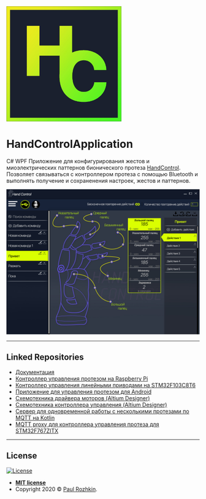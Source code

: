 <a href="#">
    <img src="https://raw.githubusercontent.com/paulrozhkin/handcontrol-documentation/master/img/logo.jpg" title="HandControl" alt="HandControl" width="300">
</a>

# HandControlApplication
C# WPF Приложение для конфигурирования жестов и миоэлектрических паттернов бионического протеза [HandControl](https://github.com/paulrozhkin/arm_prosthesis_raspberry). 
Позволяет связываться с контроллером протеза с помощью Bluetooth и выполнять получение и сохраненения настроек, жестов и паттернов.

<a href="#">
    <img src="https://raw.githubusercontent.com/paulrozhkin/HandControlApplication/master/img/main window.jpg" title="HandControl" alt="HandControl" width="800">
</a>

---

## Linked Repositories
- [Документация](https://github.com/paulrozhkin/handcontrol-documentation)
- [Контроллер управления протезом на Raspberry Pi](https://github.com/paulrozhkin/arm_prosthesis_raspberry)
- [Контроллер управления линейными приводами на STM32F103C8T6](https://github.com/paulrozhkin/handcontrol-motor-controller)
- [Приложение для управления протезом для Android](https://github.com/ForsaiR/HandControlAndroidAplication)
- [Схемотехника драйвера моторов (Altium Designer)](https://github.com/paulrozhkin/DCDriverShematic)
- [Схемотехника контроллера управления (Altium Designer)](https://github.com/paulrozhkin/ArmProsthesisShematic)
- [Сервер для одновременной работы с несколькими протезами по MQTT на Kotlin](https://github.com/paulrozhkin/hand-control-mqtt)
- [MQTT proxy для контроллера управления протеза для STM32F767ZITX](https://github.com/paulrozhkin/handcontrol-mqtt-proxy)

---

## License

[![License](http://img.shields.io/:license-mit-blue.svg?style=flat-square)](http://badges.mit-license.org)

- **[MIT license](http://opensource.org/licenses/mit-license.php)**
- Copyright 2020 © <a href="https://github.com/paulrozhkin" target="_blank">Paul Rozhkin</a>.

